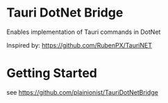 # Tauri DotNet Bridge

Enables implementation of Tauri commands in DotNet

Inspired by: https://github.com/RubenPX/TauriNET

# Getting Started

see https://github.com/plainionist/TauriDotNetBridge
